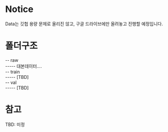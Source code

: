 # Notice

Data는 깃헙 용량 문제로 올리진 않고, 구글 드라이브에만 올려놓고 진행할 예정입니다.

# 폴더구조

-- raw <br>
----- 대본데이터.... <br>
-- train <br>
----- [TBD] <br>
-- val <br>
----- [TBD] <br>

# 참고

TBD: 미정